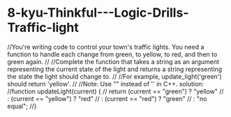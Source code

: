 # 8-kyu-Thinkful---Logic-Drills-Traffic-light
//You're writing code to control your town's traffic lights. You need a function to handle each change from green, to yellow, to red, and then to green again.
//
//Complete the function that takes a string as an argument representing the current state of the light and returns a string representing the state the light should change to.
//
//For example, update_light('green') should return 'yellow'.
//
//Note: Use "" instead of '' in C++.
solution:
//function updateLight(current) {
//  return (current == "green") ? "yellow"
//  : (current == "yellow") ? "red" 
//  : (current == "red") ? "green" 
//  : "no equal";
//}
